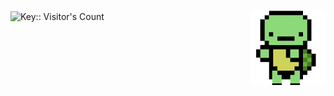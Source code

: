 <img src="https://github.com/yahyazaceria/yahyazaceria/blob/5e086dcb94734d3e2a761457d287b43881b341a0/turts.gif" width="120" height="120" align="right"> <img src="https://profile-counter.deno.dev/yahyazaceria/count.svg" alt="Key:: Visitor's Count" length="112" height="112" align="center"/>



<!--
**yahyazaceria/yahyazaceria** is a ✨ _special_ ✨ repository because its `README.md` (this file) appears on your GitHub profile.

Here are some ideas to get you started:

- 🔭 I’m currently working on ...
- 🌱 I’m currently learning ...
- 👯 I’m looking to collaborate on ...
- 🤔 I’m looking for help with ...
- 💬 Ask me about ...
- 📫 How to reach me: ...
- 😄 Pronouns: ...
- ⚡ Fun fact: ...
-->
